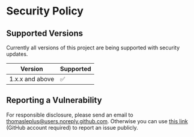 # Security Policy

## Supported Versions

Currently all versions of this project are
being supported with security updates.

| Version         | Supported          |
| --------------- | ------------------ |
| 1.x.x and above | :white_check_mark: |

## Reporting a Vulnerability

For responsible disclosure, please send an email to thomasleplus@users.noreply.github.com. Otherwise you can use [this link](https://github.com/leplusorg/docker-yaml/issues/new?assignees=thomasleplus&labels=security&template=security_vulnerability.md&title=%5BVULN%5D) (GitHub account required) to report an issue publicly.
